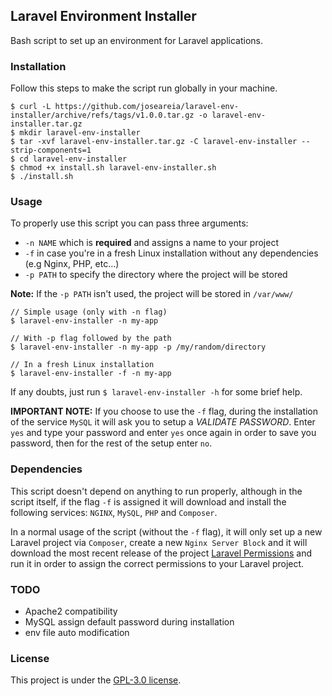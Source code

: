 ## Laravel Environment Installer

Bash script to set up an environment for Laravel applications.

### Installation

Follow this steps to make the script run globally in your machine.

```shell
$ curl -L https://github.com/joseareia/laravel-env-installer/archive/refs/tags/v1.0.0.tar.gz -o laravel-env-installer.tar.gz
$ mkdir laravel-env-installer
$ tar -xvf laravel-env-installer.tar.gz -C laravel-env-installer --strip-components=1
$ cd laravel-env-installer
$ chmod +x install.sh laravel-env-installer.sh
$ ./install.sh
```

### Usage

To properly use this script you can pass three arguments:
- `-n NAME` which is **required** and assigns a name to your project
- `-f` in case you're in a fresh Linux installation without any dependencies (e.g Nginx, PHP, etc...)
- `-p PATH` to specify the directory where the project will be stored

**Note:** If the `-p PATH` isn't used, the project will be stored in `/var/www/`

```shell
// Simple usage (only with -n flag)
$ laravel-env-installer -n my-app

// With -p flag followed by the path
$ laravel-env-installer -n my-app -p /my/random/directory

// In a fresh Linux installation
$ laravel-env-installer -f -n my-app
```

If any doubts, just run `$ laravel-env-installer -h` for some brief help.

**IMPORTANT NOTE:** If you choose to use the `-f` flag, during the installation of the service `MySQL` it will ask you to setup a *VALIDATE PASSWORD*. Enter `yes` and type your password and enter `yes` once again in order to save you password, then for the rest of the setup enter `no`.

### Dependencies

This script doesn't depend on anything to run properly, although in the script itself, if the flag `-f` is assigned it will download and install the following services: `NGINX`, `MySQL`, `PHP` and `Composer`.

In a normal usage of the script (without the `-f` flag), it will only set up a new Laravel project via `Composer`, create a new `Nginx Server Block` and it will download the most recent release of the project [Laravel Permissions](https://github.com/joseareia/laravel-permissions) and run it in order to assign the correct permissions to your Laravel project.

### TODO

- Apache2 compatibility
- MySQL assign default password during installation
- env file auto modification

### License

This project is under the [GPL-3.0 license](https://www.gnu.org/licenses/gpl-3.0.en.html).
